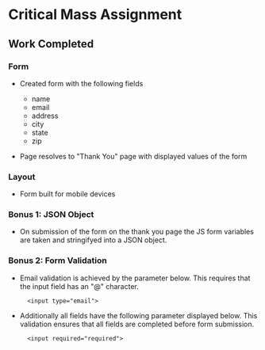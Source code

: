 # Critical Mass Assignment

## Work Completed

### Form

- Created form with the following fields

  - name
  - email
  - address
  - city
  - state
  - zip

- Page resolves to "Thank You" page with displayed values of the form

### Layout

- Form built for mobile devices

### Bonus 1: JSON Object

- On submission of the form on the thank you page the JS form variables are taken and stringifyed into a JSON object.

### Bonus 2: Form Validation

- Email validation is achieved by the parameter below. This requires that the input field has an "@" character.

        <input type="email">

- Additionally all fields have the following parameter displayed below. This validation ensures that all fields are completed before form submission.

        <input required="required">
